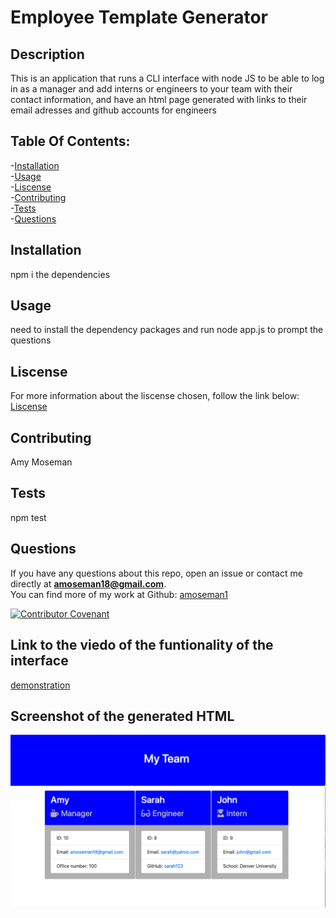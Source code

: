 # Employee Template Generator

## Description

This is an application that runs a CLI interface with node JS to be able to log in as a manager and add interns or engineers to your team with their contact information, and have an html page generated with links to their email adresses and github accounts for engineers

## Table Of Contents:

-[Installation](#Installation) </br> -[Usage](#Usage) </br> -[Liscense](#Liscense) </br> -[Contributing](#Contributing) </br> -[Tests](#Tests) </br> -[Questions](#Questions)

## Installation

npm i the dependencies

## Usage

need to install the dependency packages and run node app.js to prompt the questions

## Liscense

For more information about the liscense chosen, follow the link below:
[Liscense](https://opensource.org/liscenses/MIT)

## Contributing

Amy Moseman

## Tests

npm test

## Questions

If you have any questions about this repo, open an issue or contact me directly at **amoseman18@gmail.com**. </br>
You can find more of my work at Github: [amoseman1](https://github.com/amoseman1/)

[![Contributor Covenant](https://img.shields.io/badge/Contributor%20Covenant-v2.0%20adopted-ff69b4.svg)](code_of_conduct.md)

## Link to the viedo of the funtionality of the interface

[demonstration](https://drive.google.com/file/d/1ln3IedVVDCalSRFas2ydxZyAn1Xo69hc/view)

## Screenshot of the generated HTML

<img src="Assets/html.png">
